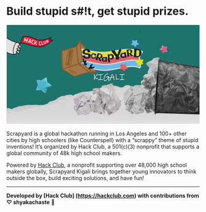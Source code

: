 # Build stupid s#!t, get stupid prizes.

![Scrapyard Kigali Cover](scrapyardkigalicover.JPG)

Scrapyard is a global hackathon running in Los Angeles and 100+ other cities by high schoolers (like Counterspell) with a “scrappy” theme of stupid inventions! It’s organized by Hack Club, a 501(c)(3) nonprofit that supports a global community of 48k high school makers.


Powered by [Hack Club](https://hackclub.com), a nonprofit supporting over 48,000 high school makers globally, Scrapyard Kigali brings together young innovators to think outside the box, build exciting solutions, and have fun!

---

**Developed by [Hack Club] (https://hackclub.com) with contributions from ♡ shyakachaste** 🎉

